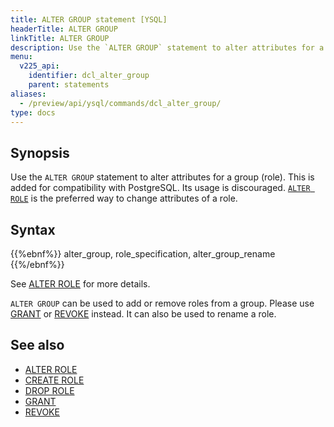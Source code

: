 ```yaml
---
title: ALTER GROUP statement [YSQL]
headerTitle: ALTER GROUP
linkTitle: ALTER GROUP
description: Use the `ALTER GROUP` statement to alter attributes for a group (role).
menu:
  v225_api:
    identifier: dcl_alter_group
    parent: statements
aliases:
  - /preview/api/ysql/commands/dcl_alter_group/
type: docs
---
```


## Synopsis

Use the `ALTER GROUP` statement to alter attributes for a group (role).
This is added for compatibility with PostgreSQL. Its usage is discouraged. [`ALTER ROLE`](../dcl_alter_role) is the preferred way to change attributes of a role.

## Syntax

{{%ebnf%}}
  alter_group,
  role_specification,
  alter_group_rename
{{%/ebnf%}}

See [ALTER ROLE](../dcl_alter_role) for more details.

`ALTER GROUP` can be used to add or remove roles from a group. Please use [GRANT](../dcl_grant) or [REVOKE](../dcl_revoke) instead.
It can also be used to rename a role.

## See also

- [ALTER ROLE](../dcl_alter_role)
- [CREATE ROLE](../dcl_create_role)
- [DROP ROLE](../dcl_drop_role)
- [GRANT](../dcl_grant)
- [REVOKE](../dcl_revoke)
